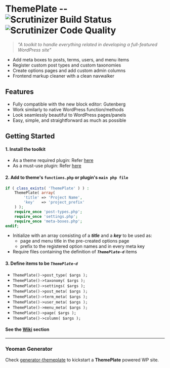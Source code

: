 # ThemePlate -- ![Scrutinizer Build Status](https://scrutinizer-ci.com/g/kermage/ThemePlate/badges/build.png) ![Scrutinizer Code Quality](https://scrutinizer-ci.com/g/kermage/ThemePlate/badges/quality-score.png)
> *"A toolkit to handle everything related in developing a full-featured WordPress site"*

- Add meta boxes to posts, terms, users, and menu items
- Register custom post types and custom taxonomies
- Create options pages and add custom admin columns
- Frontend markup cleaner with a clean navwalker

## Features
- Fully compatible with the new block editor: Gutenberg
- Work similarly to native WordPress function/methods
- Look seamlessly beautiful to WordPress pages/panels
- Easy, simple, and straightforward as much as possible

## Getting Started
#### 1. Install the toolkit
- As a theme required plugin: Refer [here](http://tgmpluginactivation.com/installation/)
- As a must-use plugin: Refer [here](https://wordpress.org/support/article/must-use-plugins/)

#### 2. Add to theme's `functions.php` or plugin's `main php file`

```php
if ( class_exists( 'ThemePlate' ) ) :
	ThemePlate( array(
		'title' => 'Project Name',
		'key'   => 'project_prefix'
	) );
	require_once 'post-types.php';
	require_once 'settings.php';
	require_once 'meta-boxes.php';
endif;
```

- Initialize with an array consisting of a ***title*** and a ***key*** to be used as:
	- page and menu title in the pre-created options page
	- prefix to the registered option names and in every meta key
- Require files containing the definition of ***`ThemePlate-d`*** items

#### 3. Define items to be *`ThemePlate-d`*
- `ThemePlate()->post_type( $args );`
- `ThemePlate()->taxonomy( $args );`
- `ThemePlate()->settings( $args );`
- `ThemePlate()->post_meta( $args );`
- `ThemePlate()->term_meta( $args );`
- `ThemePlate()->user_meta( $args );`
- `ThemePlate()->menu_meta( $args );`
- `ThemePlate()->page( $args );`
- `ThemePlate()->column( $args );`

#### See the [Wiki](https://github.com/kermage/ThemePlate/wiki) section

---
### Yeoman Generator
Check [generator-themeplate](https://www.npmjs.com/package/generator-themeplate) to kickstart a **ThemePlate** powered WP site.
